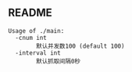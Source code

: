 ## README
```
Usage of ./main:
  -cnum int
        默认并发数100 (default 100)
  -interval int
        默认抓取间隔0秒
```

